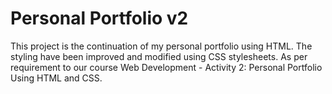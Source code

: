 # Personal Portfolio v2 

This project is the continuation of my personal portfolio using HTML. The styling have been improved and modified using CSS stylesheets. As per requirement to our course Web Development - Activity 2: Personal Portfolio Using HTML and CSS. 
